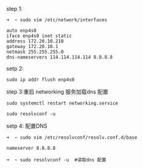 step 1:

```shell
➜  ~ sudo vim /etc/network/interfaces

auto enp4s0
iface enp4s0 inet static
address 172.20.10.210
gateway 172.20.10.1
netmask 255.255.255.0
dns-nameservers 114.114.114.114 8.8.8.8 
```

setp 2:

```shell
sudo ip addr flush enp4s0
```

step 3:重启 networking 服务加载dns 配置

```shell
sudo systemctl restart networking.service

sudo resolvconf -u
```

setp 4: 配置DNS

```shell
➜  ~ sudo vim /etc/resolvconf/resolv.conf.d/base 

nameserver 8.8.8.8

➜  ~ sudo resolvconf -u  #读取dns 配置
```



